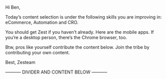 Hi Ben,

Today’s content selection is under the following skills you are improving in: eCommerce, Automation and CRO.

You should get Zest if you haven’t already. Here are the mobile apps. If you’re a desktop person, there’s the Chrome browser, too.

Btw, pros like yourself contribute the content below. Join the tribe by contributing your own content.

Best,
Zesteam

––––––– DIVIDER AND CONTENT BELOW –––––––
